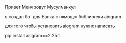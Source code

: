 Привет Меня зовут Мусулманкул 

я создал бот для Банка с помощю библиотеки aiogram 

для того чтобы установить aiogram нужно написать 

pip install aiogram==2.25.1

